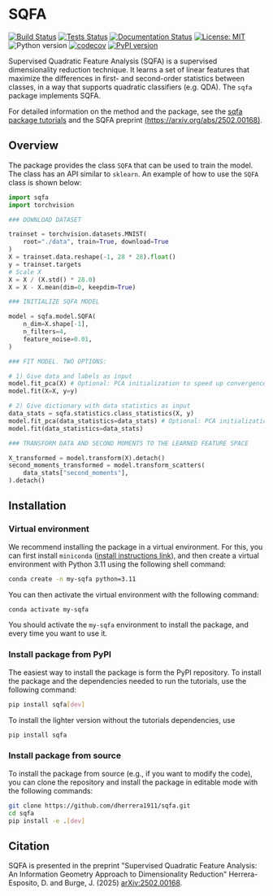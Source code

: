# SQFA

[![Build Status](https://github.com/dherrera1911/sqfa/actions/workflows/install.yml/badge.svg)](https://github.com/dherrera1911/sqfa/actions/workflows/install.yml)
[![Tests Status](https://github.com/dherrera1911/sqfa/actions/workflows/tests.yml/badge.svg)](https://github.com/dherrera1911/sqfa/actions/workflows/tests.yml)
[![Documentation Status](https://readthedocs.org/projects/sqfa/badge/?version=latest)](https://sqfa.readthedocs.io/en/latest/?badge=latest)
[![License: MIT](https://img.shields.io/badge/License-MIT-yellow.svg)](https://github.com/dherrera1911/sqfa?tab=MIT-1-ov-file)
![Python version](https://img.shields.io/badge/python-3.9|3.10|3.11|3.12-blue.svg)
[![codecov](https://codecov.io/gh/dherrera1911/sqfa/graph/badge.svg?token=NN44R5G18I)](https://codecov.io/gh/dherrera1911/sqfa)
[![PyPI version](https://badge.fury.io/py/sqfa.svg)](https://badge.fury.io/py/sqfa)


Supervised Quadratic Feature Analysis (SQFA) is a supervised dimensionality
reduction technique. It learns a set of linear features that
maximize the differences in first- and second-order statistics between
classes, in a way that supports quadratic classifiers (e.g. QDA).
The `sqfa` package implements SQFA.

For detailed information on the method and the package, see the
[sqfa package tutorials](https://sqfa.readthedocs.io/en/latest/tutorials/spd_geometry.html)
and the SQFA preprint [(https://arxiv.org/abs/2502.00168)](https://arxiv.org/abs/2502.00168).

## Overview

The package provides the class `SQFA` that can be used to train the
model. The class has an API similar to `sklearn`.
An example of how to use the `SQFA` class is shown below:

```python
import sqfa
import torchvision

### DOWNLOAD DATASET

trainset = torchvision.datasets.MNIST(
    root="./data", train=True, download=True
)
X = trainset.data.reshape(-1, 28 * 28).float()
y = trainset.targets
# Scale X
X = X / (X.std() * 28.0)
X = X - X.mean(dim=0, keepdim=True)

### INITIALIZE SQFA MODEL

model = sqfa.model.SQFA(
    n_dim=X.shape[-1],
    n_filters=4,
    feature_noise=0.01,
)

### FIT MODEL. TWO OPTIONS:

# 1) Give data and labels as input
model.fit_pca(X) # Optional: PCA initialization to speed up convergence
model.fit(X=X, y=y)

# 2) Give dictionary with data statistics as input
data_stats = sqfa.statistics.class_statistics(X, y)
model.fit_pca(data_statistics=data_stats) # Optional: PCA initialization to speed up convergence
model.fit(data_statistics=data_stats)

### TRANSFORM DATA AND SECOND MOMENTS TO THE LEARNED FEATURE SPACE

X_transformed = model.transform(X).detach()
second_moments_transformed = model.transform_scatters(
    data_stats["second_moments"],
).detach()
```

## Installation

### Virtual environment

We recommend installing the package in a virtual environment. For this,
you can first install `miniconda` 
([install instructions link](https://docs.anaconda.com/miniconda/install/#quick-command-line-install)),
and then create a virtual environment with Python 3.11 using the following
shell command:

```bash
conda create -n my-sqfa python=3.11
```

You can then activate the virtual environment with the following command:

```bash
conda activate my-sqfa
```

You should activate the `my-sqfa` environment to install the package, and every
time you want to use it.

### Install package from PyPI

The easiest way to install the package is form the PyPI
repository. To install the package and the dependencies
needed to run the tutorials, use the following command:

```bash
pip install sqfa[dev]
```

To install the lighter version without the tutorials dependencies, use

```bash
pip install sqfa
```

### Install package from source

To install the package from source (e.g., if you want to modify the
code), you can clone the repository and install the package
in editable mode with the following commands:

```bash
git clone https://github.com/dherrera1911/sqfa.git
cd sqfa
pip install -e .[dev]
```

## Citation

SQFA is presented in the preprint
"Supervised Quadratic Feature Analysis: An Information Geometry Approach to Dimensionality Reduction"
Herrera-Esposito, D. and Burge, J. (2025) [arXiv:2502.00168](https://arxiv.org/abs/2502.00168).

